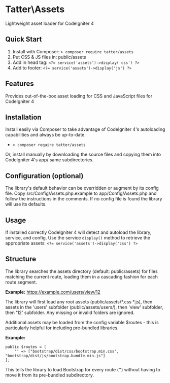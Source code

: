# Tatter\Assets
Lightweight asset loader for CodeIgniter 4

## Quick Start

1. Install with Composer: `> composer require tatter/assets`
2. Put CSS & JS files in: public/assets
3. Add in head tag: `<?= service('assets')->display('css') ?>`
4. Add to footer: `<?= service('assets')->display('js') ?>`

## Features

Provides out-of-the-box asset loading for CSS and JavaScript files for CodeIgniter 4

## Installation

Install easily via Composer to take advantage of CodeIgniter 4's autoloading capabilities
and always be up-to-date:
* `> composer require tatter/assets`

Or, install manually by downloading the source files and copying them into CodeIgniter 4's
app/ same subdirectories.

## Configuration (optional)

The library's default behavior can be overridden or augment by its config file. Copy
src/Config/Assets.php.example to app/Config/Assets.php and follow the instructions in the
comments. If no config file is found the library will use its defaults.

## Usage

If installed correctly CodeIgniter 4 will detect and autoload the library, service, and
config. Use the service `display()` method to retrieve the appropriate assets:
`<?= service('assets')->display('css') ?>`

## Structure

The library searches the assets directory (default: public/assets) for files matching the
current route, loading them in a cascading fashion for each route segment.

**Example:** https://example.com/users/view/12

The library will first load any root assets (public/assets/*.css *.js), then assets in
the 'users' subfolder (public/assets/users/), then 'view' subfolder, then '12' subfolder. Any
missing or invalid folders are ignored.

Additional assets may be loaded from the config variable $routes - this is particularly
helpful for including pre-bundled libraries.

**Example:**
```
public $routes = [
	'' => ["bootstrap/dist/css/bootstrap.min.css", "bootstrap/dist/js/bootstrap.bundle.min.js"]
];
```

This tells the library to load Bootstrap for every route ('') without having to move it
from its pre-bundled subdirectory.
